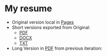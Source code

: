 # My resume
- Original version local in [Pages](file:///Users/julian/cacharreo/resume/julian-jaramillo-resume-short.pages) 
- Short versions exported from Original:
   - [PDF](https://julianj.github.io/resume/julian-jaramillo-resume-short.pdf)
   - [DOCX](https://julianj.github.io/resume/julian-jaramillo-resume-short.docx)
   - [TXT](https://julianj.github.io/resume/julian-jaramillo-resume-short.txt)
- Long Version in [PDF](https://julianj.github.io/resume/julian-jaramillo-resume-long.pdf) from previous iteration: 


